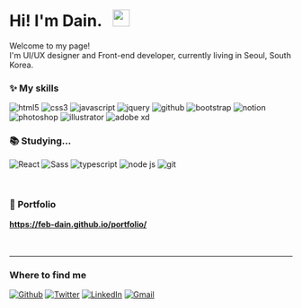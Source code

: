 <h1>Hi! I'm Dain. &nbsp; <img src="https://slackmojis.com/emojis/6016-meow_coffee/download" width="30"></h1>


<p>Welcome to my page! </br> I'm UI/UX designer and Front-end developer, currently living in Seoul, South Korea. </p>
<h3>✨ My skills</h3>
<p>
  <img alt="html5" src="https://img.shields.io/badge/-HTML5-E34F26?style=flat-square&logo=html5&logoColor=white" />
  <img alt="css3" src="https://img.shields.io/badge/-CSS3-41BF47?style=flat-square&logo=css3&logoColor=white" />
  <img alt="javascript" src="https://img.shields.io/badge/-Javascript-0093D5?style=flat-square&logo=javascript&logoColor=white" />
  <img alt="jquery" src="https://img.shields.io/badge/-JQuery-0769AD?style=flat-square&logo=jquery&logoColor=white" />
  <img alt="github" src="https://img.shields.io/badge/-Github-323330?style=flat-square&logo=github&logoColor=white" />
  <img alt="bootstrap" src="https://img.shields.io/badge/-Bootstrap-7952B3?style=flat-square&logo=bootstrap&logoColor=white" />
  <img alt="notion" src="https://img.shields.io/badge/-Notion-231F20?style=flat-square&logo=notion&logoColor=white" />
  <img alt="photoshop" src="https://img.shields.io/badge/-Photoshop-34A7C1?style=flat-square&logo=adobe-photoshop&logoColor=white" />
  <img alt="illustrator" src="https://img.shields.io/badge/-Illustrator-FF9A00?style=flat-square&logo=adobe-illustrator&logoColor=white" />
  <img alt="adobe xd" src="https://img.shields.io/badge/-Adobe XD-8D1F89?style=flat-square&logo=adobe-xd&logoColor=white" />
</p>
<h3>📚 Studying...</h3>
<p>
  <img alt="React" src="https://img.shields.io/badge/-React-45b8d8?style=flat-square&logo=react&logoColor=white" />
  <img alt="Sass" src="https://img.shields.io/badge/-Sass-CC6699?style=flat-square&logo=sass&logoColor=white" />
  <img alt="typescript" src="https://img.shields.io/badge/Typescript-007ACC?style=flat-square&logo=typescript&logoColor=white" />
  <img alt="node js" src="https://img.shields.io/badge/Node.js-339933?style=flat-square&logo=node.js&logoColor=white" />
  <img alt="git" src="https://img.shields.io/badge/-Git-F05032?style=flat-square&logo=git&logoColor=white" />
</p>
<br>
<h3>📌 Portfolio</h3>
<a href="https://feb-dain.github.io/portfolio/"><strong>https://feb-dain.github.io/portfolio/</strong></a>
<br>
<br>
<br>

------------
<h3>Where to find me</h3>
<p>
<a href="https://github.com/feb-dain" target="_blank"><img alt="Github" src="https://img.shields.io/badge/GitHub-%2312100E.svg?&style=for-the-badge&logo=Github&logoColor=white" /></a>
<a href="https://twitter.com/annyeonghihallo" target="_blank"><img alt="Twitter" src="https://img.shields.io/badge/twitter-%231DA1F2.svg?&style=for-the-badge&logo=twitter&logoColor=white" /></a>
<a href="https://www.linkedin.com/in/dain-lee-a4b274210" target="_blank"><img alt="LinkedIn" src="https://img.shields.io/badge/linkedin-%230077B5.svg?&style=for-the-badge&logo=linkedin&logoColor=white" /></a>
<a href="mailto:feb.dain@gmail.com" target="_blank"><img alt="Gmail" src="https://img.shields.io/badge/gmail-%230077B5.svg?&style=for-the-badge&logo=gmail&logoColor=white" /></a>
</p>
